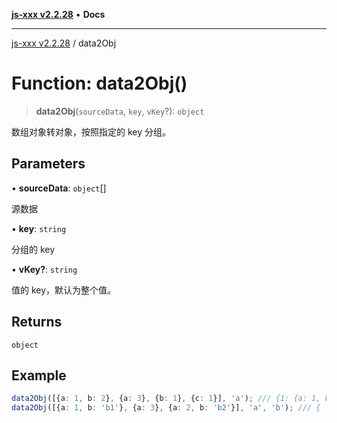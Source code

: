 [**js-xxx v2.2.28**](../README.md) • **Docs**

***

[js-xxx v2.2.28](../README.md) / data2Obj

# Function: data2Obj()

> **data2Obj**(`sourceData`, `key`, `vKey`?): `object`

数组对象转对象，按照指定的 key 分组。

## Parameters

• **sourceData**: `object`[]

源数据

• **key**: `string`

分组的 key

• **vKey?**: `string`

值的 key，默认为整个值。

## Returns

`object`

## Example

```ts
data2Obj([{a: 1, b: 2}, {a: 3}, {b: 1}, {c: 1}], 'a'); /// {1: {a: 1, b: 2}, 3: {a: 3}, undefined: {c: 1}}
data2Obj([{a: 1, b: 'b1'}, {a: 3}, {a: 2, b: 'b2'}], 'a', 'b'); /// { '1': 'b1', '2': 'b2', '3': undefined }
```
